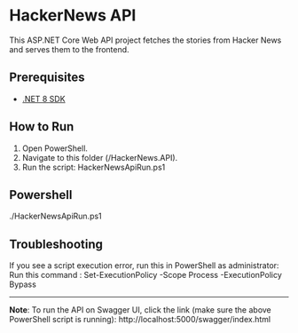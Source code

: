 # HackerNews API

This ASP.NET Core Web API project fetches the stories from Hacker News and serves them to the frontend.

## Prerequisites
- [.NET 8 SDK](https://dotnet.microsoft.com/en-us/download)

## How to Run
1. Open PowerShell.
2. Navigate to this folder (/HackerNews.API).
3. Run the script: HackerNewsApiRun.ps1

## Powershell
./HackerNewsApiRun.ps1

## Troubleshooting
If you see a script execution error, run this in PowerShell as administrator:
Run this command : Set-ExecutionPolicy -Scope Process -ExecutionPolicy Bypass

---
**Note**: To run the API on Swagger UI, click the link (make sure the above PowerShell script is running): http://localhost:5000/swagger/index.html
